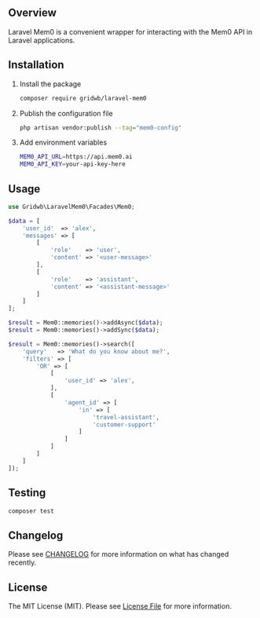 ## Overview

Laravel Mem0 is a convenient wrapper for interacting with the Mem0 API in Laravel applications.

## Installation

1. Install the package
    ```bash
    composer require gridwb/laravel-mem0
    ```

2. Publish the configuration file
    ```bash
    php artisan vendor:publish --tag="mem0-config"
    ```

3. Add environment variables
    ```bash
    MEM0_API_URL=https://api.mem0.ai
    MEM0_API_KEY=your-api-key-here
    ```

## Usage

```php
use Gridwb\LaravelMem0\Facades\Mem0;

$data = [
    'user_id'  => 'alex',
    'messages' => [
        [
            'role'    => 'user',
            'content' => '<user-message>'
        ],
        [
            'role'    => 'assistant',
            'content' => '<assistant-message>'
        ]
    ]
];

$result = Mem0::memories()->addAsync($data);
$result = Mem0::memories()->addSync($data);

$result = Mem0::memories()->search([
    'query'   => 'What do you know about me?',
    'filters' => [
        'OR' => [
            [
                'user_id' => 'alex',
            ],
            [
                'agent_id' => [
                    'in' => [
                        'travel-assistant',
                        'customer-support'
                    ]
                ]
            ]
        ]
    ]
]);
```

## Testing

```bash
composer test
```

## Changelog

Please see [CHANGELOG](CHANGELOG.md) for more information on what has changed recently.

## License

The MIT License (MIT). Please see [License File](LICENSE.md) for more information.

